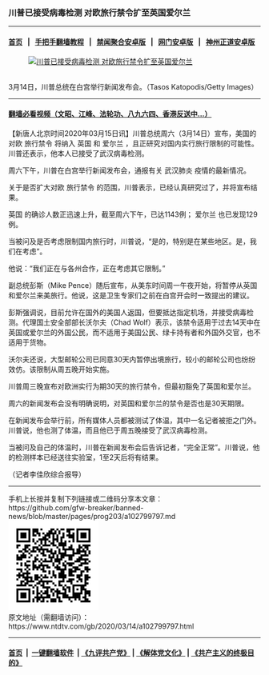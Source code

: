 ### 川普已接受病毒检测 对欧旅行禁令扩至英国爱尔兰
------------------------

#### [首页](https://github.com/gfw-breaker/banned-news/blob/master/README.md) &nbsp;&nbsp;|&nbsp;&nbsp; [手把手翻墙教程](https://github.com/gfw-breaker/guides/wiki) &nbsp;&nbsp;|&nbsp;&nbsp; [禁闻聚合安卓版](https://github.com/gfw-breaker/bn-android) &nbsp;&nbsp;|&nbsp;&nbsp; [网门安卓版](https://github.com/oGate2/oGate) &nbsp;&nbsp;|&nbsp;&nbsp; [神州正道安卓版](https://github.com/SzzdOgate/update) 



<div><div class="featured_image">
 <a href="https://i.ntdtv.com/assets/uploads/2020/03/8365190c7fd7c4be325ad32c2fa89cc5.jpg" target="_blank">
  <figure>
   <img alt="川普已接受病毒检测 对欧旅行禁令扩至英国爱尔兰" src="https://i.ntdtv.com/assets/uploads/2020/03/8365190c7fd7c4be325ad32c2fa89cc5-800x450.jpg"/>
  </figure><br/>
 </a>
 <span class="caption">
  3月14日，川普总统在白宫举行新闻发布会。（Tasos Katopodis/Getty Images）
 </span>
</div>
</div><hr/>

#### [翻墙必看视频（文昭、江峰、法轮功、八九六四、香港反送中...）](https://github.com/gfw-breaker/banned-news/blob/master/pages/link3.md)

<div><div class="post_content" itemprop="articleBody">
 <p>
  【新唐人北京时间2020年03月15日讯】川普总统周六（3月14日）宣布，美国的对欧
  <ok href="https://www.ntdtv.com/gb/旅行禁令.htm">
   旅行禁令
  </ok>
  将纳入
  <ok href="https://www.ntdtv.com/gb/英国.htm">
   英国
  </ok>
  和
  <ok href="https://www.ntdtv.com/gb/爱尔兰.htm">
   爱尔兰
  </ok>
  ，且正研究对国内实行旅行限制的可能性。川普还表示，他本人已接受了武汉病毒检测。
 </p>
 <p>
  周六下午，川普在白宫举行新闻发布会，通报有关
  <ok href="https://www.ntdtv.com/gb/武汉肺炎.htm">
   武汉肺炎
  </ok>
  疫情的最新情况。
 </p>
 <p>
  关于是否扩大对欧
  <ok href="https://www.ntdtv.com/gb/旅行禁令.htm">
   旅行禁令
  </ok>
  的范围，川普表示，已经认真研究过了，并将宣布结果。
 </p>
 <p>
  <ok href="https://www.ntdtv.com/gb/英国.htm">
   英国
  </ok>
  的确诊人数正迅速上升，截至周六下午，已达1143例；
  <ok href="https://www.ntdtv.com/gb/爱尔兰.htm">
   爱尔兰
  </ok>
  也已发现129例。
 </p>
 <p>
  当被问及是否考虑限制国内旅行时，川普说，“是的，特别是在某些地区。是，我们在考虑”。
 </p>
 <p>
  他说：“我们正在与各州合作，正在考虑其它限制。”
 </p>
 <p>
  副总统彭斯（Mike Pence）随后宣布，从美东时间周一午夜开始，将暂停从英国和爱尔兰来美旅行。他说，这是卫生专家们之前在白宫开会时一致提出的建议。
 </p>
 <p>
  彭斯强调说，目前允许在国外的美国人返国，但要抵达指定机场，并接受病毒检测。代理国土安全部部长沃尔夫（Chad Wolf）表示，该禁令适用于过去14天中在英国或爱尔兰的外国公民，而不适用于美国公民、绿卡持有者和外国外交官，也不适用于货物。
 </p>
 <p>
  沃尔夫还说，大型邮轮公司已同意30天内暂停出境旅行，较小的邮轮公司也纷纷效仿。该限制从周五晚开始实施。
 </p>
 <p>
  川普周三晚宣布对欧洲实行为期30天的旅行禁令，但最初豁免了英国和爱尔兰。
 </p>
 <p>
  周六的新闻发布会没有明确说明，对英国和爱尔兰的禁令是否也是30天期限。
 </p>
 <p>
  在新闻发布会举行前，所有媒体人员都被测试了体温，其中一名记者被拒之门外。川普说，他也测了体温，而且他已于周五晚接受了武汉病毒检测。
 </p>
 <p>
  当被问及自己的体温时，川普在新闻发布会后告诉记者，“完全正常”。川普说，他的检测样本已经送往实验室，1至2天后将有结果。
 </p>
 <p>
  （记者李佳欣综合报导）
 </p>
 <div class="single_ad">
 </div>
</div>
</div>
<hr/>
手机上长按并复制下列链接或二维码分享本文章：<br/>
https://github.com/gfw-breaker/banned-news/blob/master/pages/prog203/a102799797.md <br/>
<a href='https://github.com/gfw-breaker/banned-news/blob/master/pages/prog203/a102799797.md'><img src='https://github.com/gfw-breaker/banned-news/blob/master/pages/prog203/a102799797.md.png'/></a> <br/>
原文地址（需翻墙访问）：https://www.ntdtv.com/gb/2020/03/14/a102799797.html


------------------------
#### [首页](https://github.com/gfw-breaker/banned-news/blob/master/README.md) &nbsp;|&nbsp; [一键翻墙软件](https://github.com/gfw-breaker/nogfw/blob/master/README.md) &nbsp;| [《九评共产党》](https://github.com/gfw-breaker/9ping.md/blob/master/README.md#九评之一评共产党是什么) | [《解体党文化》](https://github.com/gfw-breaker/jtdwh.md/blob/master/README.md) | [《共产主义的终极目的》](https://github.com/gfw-breaker/gczydzjmd.md/blob/master/README.md)


<img src='http://gfw-breaker.win/banned-news/pages/prog203/a102799797.md' width='0px' height='0px'/>